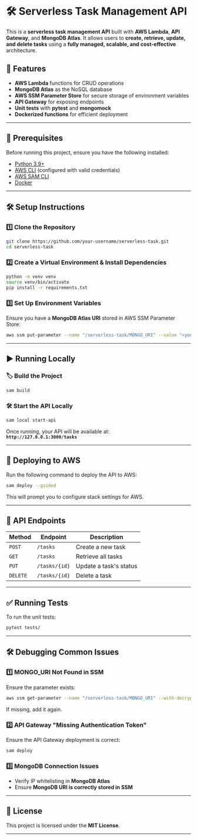 # 🛠️ Serverless Task Management API

This is a **serverless task management API** built with **AWS Lambda**, **API Gateway**, and **MongoDB Atlas**. It allows users to **create, retrieve, update, and delete tasks** using a **fully managed, scalable, and cost-effective** architecture.

## 🚀 Features
- **AWS Lambda** functions for CRUD operations
- **MongoDB Atlas** as the NoSQL database
- **AWS SSM Parameter Store** for secure storage of environment variables
- **API Gateway** for exposing endpoints
- **Unit tests** with **pytest** and **mongomock**
- **Dockerized functions** for efficient deployment

---

## 📌 Prerequisites
Before running this project, ensure you have the following installed:
- [Python 3.9+](https://www.python.org/downloads/)
- [AWS CLI](https://aws.amazon.com/cli/) (configured with valid credentials)
- [AWS SAM CLI](https://docs.aws.amazon.com/serverless-application-model/latest/developerguide/install-sam-cli.html)
- [Docker](https://www.docker.com/get-started)

---

## 🛠️ Setup Instructions

### 1️⃣ Clone the Repository
```sh
git clone https://github.com/your-username/serverless-task.git
cd serverless-task
```

### 2️⃣ Create a Virtual Environment & Install Dependencies
```sh
python -m venv venv
source venv/bin/activate
pip install -r requirements.txt
```

### 3️⃣ Set Up Environment Variables  
Ensure you have a **MongoDB Atlas URI** stored in AWS SSM Parameter Store:
```sh
aws ssm put-parameter --name "/serverless-task/MONGO_URI" --value "<your-mongodb-uri>" --type "SecureString"
```

---

## ▶️ Running Locally

### 🏷️ **Build the Project**
```sh
sam build
```

### 🛠️ **Start the API Locally**
```sh
sam local start-api
```
Once running, your API will be available at:  
**`http://127.0.0.1:3000/tasks`**

---

## 📄 Deploying to AWS
Run the following command to deploy the API to AWS:
```sh
sam deploy --guided
```
This will prompt you to configure stack settings for AWS.

---

## 🔗 API Endpoints
| Method | Endpoint | Description |
|--------|---------|-------------|
| `POST` | `/tasks` | Create a new task |
| `GET` | `/tasks` | Retrieve all tasks |
| `PUT` | `/tasks/{id}` | Update a task's status |
| `DELETE` | `/tasks/{id}` | Delete a task |

---

## ✅ Running Tests
To run the unit tests:
```sh
pytest tests/
```

---

## 🛠️ Debugging Common Issues
### **1️⃣ MONGO_URI Not Found in SSM**
Ensure the parameter exists:
```sh
aws ssm get-parameter --name "/serverless-task/MONGO_URI" --with-decryption
```
If missing, add it again.

### **2️⃣ API Gateway "Missing Authentication Token"**
Ensure the API Gateway deployment is correct:
```sh
sam deploy
```

### **3️⃣ MongoDB Connection Issues**
- Verify IP whitelisting in **MongoDB Atlas**
- Ensure **MongoDB URI is correctly stored in SSM**

---

## 🐝 License
This project is licensed under the **MIT License**.

---

